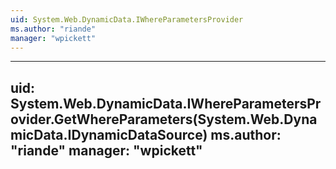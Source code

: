 ```yaml
---
uid: System.Web.DynamicData.IWhereParametersProvider
ms.author: "riande"
manager: "wpickett"
---
```


---
uid: System.Web.DynamicData.IWhereParametersProvider.GetWhereParameters(System.Web.DynamicData.IDynamicDataSource)
ms.author: "riande"
manager: "wpickett"
---
